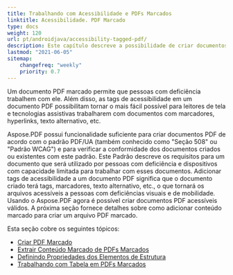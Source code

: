 ```yaml
---
title: Trabalhando com Acessibilidade e PDFs Marcados
linktitle: Acessibilidade. PDF Marcado
type: docs
weight: 120
url: pt/androidjava/accessibility-tagged-pdf/
description: Este capítulo descreve a possibilidade de criar documentos PDF Marcados. Este recurso permite adicionar tags a documentos estruturais. Saiba mais sobre as maneiras de obter PDFs acessíveis.
lastmod: "2021-06-05"
sitemap:
    changefreq: "weekly"
    priority: 0.7
---
```


Um documento PDF marcado permite que pessoas com deficiência trabalhem com ele. Além disso, as tags de acessibilidade em um documento PDF possibilitam tornar o mais fácil possível para leitores de tela e tecnologias assistivas trabalharem com documentos com marcadores, hyperlinks, texto alternativo, etc.

Aspose.PDF possui funcionalidade suficiente para criar documentos PDF de acordo com o padrão PDF/UA (também conhecido como "Seção 508" ou "Padrão WCAG") e para verificar a conformidade dos documentos criados ou existentes com este padrão.
 Este Padrão descreve os requisitos para um documento que será utilizado por pessoas com deficiência e dispositivos com capacidade limitada para trabalhar com esses documentos. Adicionar tags de acessibilidade a um documento PDF significa que o documento criado terá tags, marcadores, texto alternativo, etc., o que tornará os arquivos acessíveis a pessoas com deficiências visuais e de mobilidade. Usando o Aspose.PDF agora é possível criar documentos PDF acessíveis válidos. A próxima seção fornece detalhes sobre como adicionar conteúdo marcado para criar um arquivo PDF marcado.

Esta seção cobre os seguintes tópicos:

- [Criar PDF Marcado](/pdf/andriodjava/create-tagged-pdf-documents/)
- [Extrair Conteúdo Marcado de PDFs Marcados](/pdf/androidjava/extract-tagged-content-from-tagged-pdfs/)
- [Definindo Propriedades dos Elementos de Estrutura](/pdf/androidjava/set-tagged-pdfs-element-properties/)
- [Trabalhando com Tabela em PDFs Marcados](/pdf/androidjava/working-with-table-in-tagged-pdfs/)